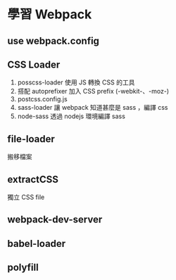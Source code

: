 # 學習 Webpack

## use webpack.config

## CSS Loader

1. posscss-loader 使用 JS 轉換 CSS 的工具
2. 搭配 autoprefixer 加入 CSS prefix (-webkit-、-moz-)
3. postcss.config.js
4. sass-loader 讓 webpack 知道甚麼是 sass ，編譯 css 
5. node-sass 透過 nodejs 環境編譯 sass

## file-loader

搬移檔案

## extractCSS

獨立 CSS file

## webpack-dev-server

## babel-loader

## polyfill
